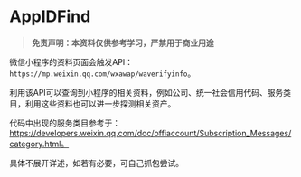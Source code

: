 # AppIDFind

>  **免责声明：本资料仅供参考学习，严禁用于商业用途**

微信小程序的资料页面会触发API：`https://mp.weixin.qq.com/wxawap/waverifyinfo`。

利用该API可以查询到小程序的相关资料，例如公司、统一社会信用代码、服务类目，利用这些资料也可以进一步探测相关资产。

代码中出现的服务类目参考于：https://developers.weixin.qq.com/doc/offiaccount/Subscription_Messages/category.html。

具体不展开详述，如若有必要，可自己抓包尝试。
